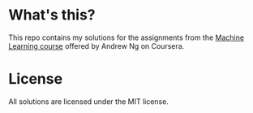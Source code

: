# What's this?
This repo contains my solutions for the assignments from the [Machine Learning course](https://www.coursera.org/learn/machine-learning) offered by Andrew Ng on Coursera.

# License
All solutions are licensed under the MIT license.





